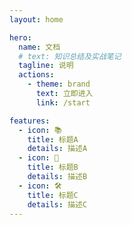 ```yaml
---
layout: home

hero:
  name: 文档
  # text: 知识总结及实战笔记
  tagline: 说明
  actions:
    - theme: brand
      text: 立即进入
      link: /start

features:
  - icon: 📚️
    title: 标题A
    details: 描述A
  - icon: 📒
    title: 标题B
    details: 描述B
  - icon: 🛠️
    title: 标题C
    details: 描述C
---
```

